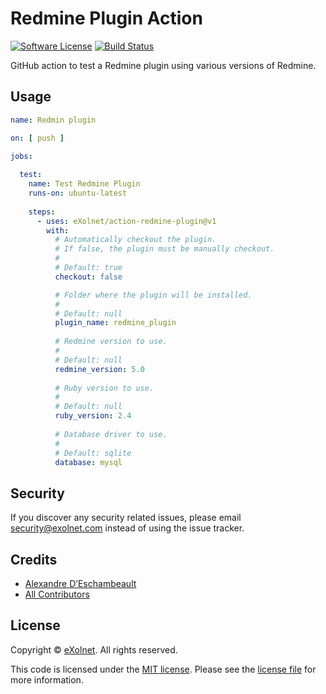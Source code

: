 # Redmine Plugin Action

[![Software License](https://img.shields.io/badge/license-MIT-brightgreen.svg?style=flat-square)](LICENSE)
[![Build Status](https://img.shields.io/github/actions/workflow/status/eXolnet/action-redmine-plugin/tests.yml?label=tests&style=flat-square)](https://github.com/eXolnet/action-redmine-plugin/actions?query=workflow%3Atests)

GitHub action to test a Redmine plugin using various versions of Redmine.

## Usage

```yaml
name: Redmin plugin

on: [ push ]

jobs:
  
  test:
    name: Test Redmine Plugin
    runs-on: ubuntu-latest
    
    steps:
      - uses: eXolnet/action-redmine-plugin@v1
        with:
          # Automatically checkout the plugin.
          # If false, the plugin must be manually checkout.
          #
          # Default: true
          checkout: false

          # Folder where the plugin will be installed.
          #
          # Default: null
          plugin_name: redmine_plugin
          
          # Redmine version to use.
          #
          # Default: null
          redmine_version: 5.0
          
          # Ruby version to use.
          #
          # Default: null
          ruby_version: 2.4
          
          # Database driver to use.
          #
          # Default: sqlite
          database: mysql
```

## Security

If you discover any security related issues, please email security@exolnet.com instead of using the issue tracker.

## Credits

- [Alexandre D’Eschambeault](https://github.com/xel1045)
- [All Contributors](../../contributors)

## License

Copyright © [eXolnet](https://www.exolnet.com). All rights reserved.

This code is licensed under the [MIT license](http://choosealicense.com/licenses/mit/).
Please see the [license file](LICENSE) for more information.
